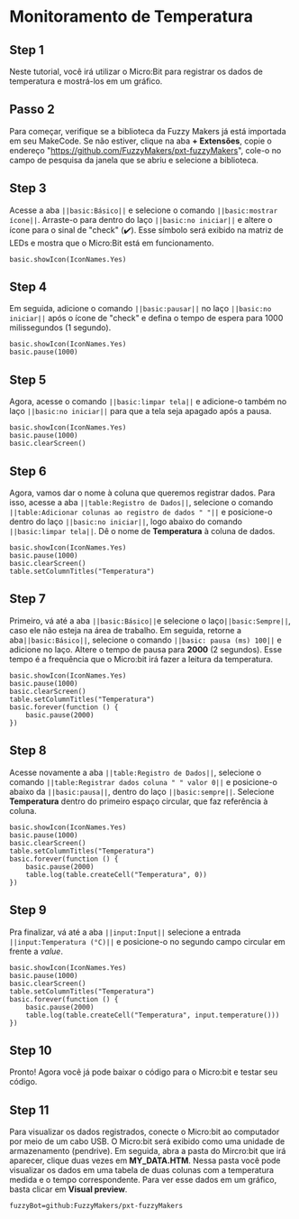 # Monitoramento de Temperatura
## Step 1
Neste tutorial, você irá utilizar o Micro:Bit para registrar os dados de temperatura
e mostrá-los em um gráfico.
## Passo 2
Para começar, verifique se a biblioteca da Fuzzy Makers já está importada em seu MakeCode.
Se não estiver, clique na aba **+ Extensões**, copie o endereço "https://github.com/FuzzyMakers/pxt-fuzzyMakers",
cole-o no campo de pesquisa da janela que se abriu e selecione a biblioteca.
## Step 3
Acesse a aba ``||basic:Básico||`` e selecione o comando ``||basic:mostrar ícone||``.
Arraste-o para dentro do laço ``||basic:no iniciar||`` e altere o ícone para o sinal de "check" (:heavy_check_mark:).
Esse símbolo será exibido na matriz de LEDs e mostra que o Micro:Bit está em funcionamento.
```blocks
basic.showIcon(IconNames.Yes)
```
## Step 4
Em seguida, adicione o comando ``||basic:pausar||`` no laço ``||basic:no iniciar||`` após o ícone de "check" e
defina o tempo de espera para 1000 milissegundos (1 segundo).
```blocks
basic.showIcon(IconNames.Yes)
basic.pause(1000)
```
## Step 5
Agora, acesse o comando ``||basic:limpar tela||`` e adicione-o também no laço ``||basic:no iniciar||`` para
que a tela seja apagado após a pausa.
```blocks
basic.showIcon(IconNames.Yes)
basic.pause(1000)
basic.clearScreen()
```
## Step 6
Agora, vamos dar o nome à coluna que queremos registrar dados. Para isso, acesse a aba
``||table:Registro de Dados||``, selecione o comando ``||table:Adicionar colunas ao registro de dados " "||`` e posicione-o dentro do laço ``||basic:no iniciar||``, logo abaixo do comando ``||basic:limpar tela||``.
Dê o nome de **Temperatura** à coluna de dados.
```blocks
basic.showIcon(IconNames.Yes)
basic.pause(1000)
basic.clearScreen()
table.setColumnTitles("Temperatura")
```
## Step 7
Primeiro, vá até a aba ``||basic:Básico||``e selecione o laço``||basic:Sempre||``, caso ele
não esteja na área de trabalho. Em seguida, retorne a aba``||basic:Básico||``, selecione o
comando ``||basic: pausa (ms) 100||`` e adicione no laço.
Altere o tempo de pausa para **2000** (2 segundos). Esse tempo é a frequência que o
Micro:bit irá fazer a leitura da temperatura.
```blocks
basic.showIcon(IconNames.Yes)
basic.pause(1000)
basic.clearScreen()
table.setColumnTitles("Temperatura")
basic.forever(function () {
    basic.pause(2000)
})
```
## Step 8
Acesse novamente a aba ``||table:Registro de Dados||``, selecione o comando
``||table:Registrar dados coluna " " valor 0||`` e posicione-o abaixo da ``||basic:pausa||``,
dentro do laço ``||basic:sempre||``.
Selecione **Temperatura** dentro do primeiro espaço circular, que faz referência à coluna.
```blocks
basic.showIcon(IconNames.Yes)
basic.pause(1000)
basic.clearScreen()
table.setColumnTitles("Temperatura")
basic.forever(function () {
    basic.pause(2000)
    table.log(table.createCell("Temperatura", 0))
})
```
## Step 9
Pra finalizar, vá até a aba ``||input:Input||`` selecione a entrada ``||input:Temperatura (°C)||``
e posicione-o no segundo campo circular em frente a *value*.
```blocks
basic.showIcon(IconNames.Yes)
basic.pause(1000)
basic.clearScreen()
table.setColumnTitles("Temperatura")
basic.forever(function () {
    basic.pause(2000)
    table.log(table.createCell("Temperatura", input.temperature()))
})
```
## Step 10
Pronto! Agora você já pode baixar o código para o Micro:bit e testar seu código.
## Step 11
Para visualizar os dados registrados, conecte o Micro:bit ao computador por meio de um cabo USB.
O Micro:bit será exibido como uma unidade de armazenamento (pendrive). Em seguida, abra a pasta
do Mircro:bit que irá aparecer, clique duas vezes em **MY_DATA.HTM**. Nessa pasta você pode visualizar
os dados em uma tabela de duas colunas com a temperatura medida e o tempo correspondente.
Para ver esse dados em um gráfico, basta clicar em **Visual preview**.

```package
fuzzyBot=github:FuzzyMakers/pxt-fuzzyMakers
```